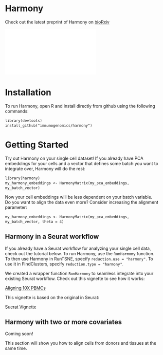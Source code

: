 # Harmony

Check out the latest preprint of Harmony on [bioRxiv](https://www.biorxiv.org/content/early/2018/11/04/461954)

![How Harmony Works](Figure1.pdf)

# Installation

To run Harmony, open R and install directly from github using the following commands: 

```
library(devtools)
install_github("immunogenomics/harmony")
```

# Getting Started

Try out Harmony on your single cell dataset! If you already have PCA embeddings for your cells and a vector that defines some batch you want to integrate over, Harmony will do the rest: 

```
library(harmony)
my_harmony_embeddings <- HarmonyMatrix(my_pca_embeddings, my_batch_vector)
```

Now your cell embeddings will be less dependent on your batch variable. Do you want to align the data even more? Consider increasing the alignment parameter: 

```
my_harmony_embeddings <- HarmonyMatrix(my_pca_embeddings, my_batch_vector, theta = 4)
```

## Harmony in a Seurat workflow

If you already have a Seurat workflow for analyzing your single cell data, check out the tutorial below. To run Harmony, use the `RunHarmony` function. To then use Harmony in RunTSNE, specify `reduction.use = "harmony"`. To use it in FindClusters, specify `reduction.type = "harmony"`. 

We created a wrapper function `RunHarmony` to seamless integrate into your existing Seurat workflow. Check out this vignette to see how it works: 

[Aligning 10X PBMCs](https://github.com/immunogenomics/harmony/blob/master/vignettes/Seurat.ipynb)

This vignette is based on the original in Seurat: 

[Suerat Vignette](https://satijalab.org/seurat/pbmc3k_tutorial.html)

## Harmony with two or more covariates

Coming soon!

This section will show you how to align cells from donors and tissues at the same time. 





